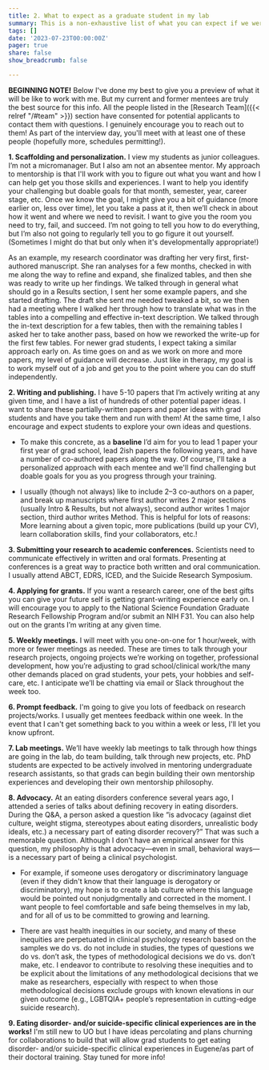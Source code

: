 ```yaml
---
title: 2. What to expect as a graduate student in my lab
summary: This is a non-exhaustive list of what you can expect if we were to work together.
tags: []
date: '2023-07-23T00:00:00Z'
pager: true
share: false
show_breadcrumb: false

---
```

**BEGINNING NOTE!** Below I've done my best to give you a preview of what it will be like to work with me. But my current and former mentees are truly the best source for this info. All the people listed in the [Research Team]({{< relref "/#team" >}}) section have consented for potential applicants to contact them with questions. I genuinely encourage you to reach out to them! As part of the interview day, you'll meet with at least one of these people (hopefully more, schedules permitting!).


**1. Scaffolding and personalization.** I view my students as junior colleagues. I’m not a micromanager. But I also am not an absentee mentor. My approach to mentorship is that I'll work with you to figure out what you want and how I can help get you those skills and experiences. I want to help you identify your challenging but doable goals for that month, semester, year, career stage, etc. Once we know the goal, I might give you a bit of guidance (more earlier on, less over time), let you take a pass at it, then we’ll check in about how it went and where we need to revisit. I want to give you the room you need to try, fail, and succeed. I’m not going to tell you how to do everything, but I’m also not going to regularly tell you to go figure it out yourself. (Sometimes I might do that but only when it's developmentally appropriate!) 

As an example, my research coordinator was drafting her very first, first-authored manuscript. She ran analyses for a few months, checked in with me along the way to refine and expand, she finalized tables, and then she was ready to write up her findings. We talked through in general what should go in a Results section, I sent her some example papers, and she started drafting. The draft she sent me needed tweaked a bit, so we then had a meeting where I walked her through how to translate what was in the tables into a compelling and effective in-text description. We talked through the in-text description for a few tables, then with the remaining tables I asked her to take another pass, based on how we reworked the write-up for the first few tables. For newer grad students, I expect taking a similar approach early on. As time goes on and as we work on more and more papers, my level of guidance will decrease. Just like in therapy, my goal is to work myself out of a job and get you to the point where you can do stuff independently. 

**2. Writing and publishing.** I have 5-10 papers that I’m actively writing at any given time, and I have a list of hundreds of other potential paper ideas. I want to share these partially-written papers and paper ideas with grad students and have you take them and run with them! At the same time, I also encourage and expect students to explore your own ideas and questions. 

- To make this concrete, as a **baseline** I’d aim for you to lead 1 paper your first year of grad school, lead 2ish papers the following years, and have a number of co-authored papers along the way. Of course, I'll take a personalized approach with each mentee and we'll find challenging but doable goals for you as you progress through your training.

- I usually (though not always) like to include 2–3 co-authors on a paper, and break up manuscripts where first author writes 2 major sections (usually Intro & Results, but not always), second author writes 1 major section, third author writes Method. This is helpful for lots of reasons: More learning about a given topic, more publications (build up your CV), learn collaboration skills, find your collaborators, etc.!

**3. Submitting your research to academic conferences.** Scientists need to communicate effectively in written and oral formats. Presenting at conferences is a great way to practice both written and oral communication. I usually attend ABCT, EDRS, ICED, and the Suicide Research Symposium. 

**4. Applying for grants.** If you want a research career, one of the best gifts you can give your future self is getting grant-writing experience early on. I will encourage you to apply to the National Science Foundation Graduate Research Fellowship Program and/or submit an NIH F31. You can also help out on the grants I’m writing at any given time. 

**5. Weekly meetings.** I will meet with you one-on-one for 1 hour/week, with more or fewer meetings as needed. These are times to talk through your research projects, ongoing projects we’re working on together, professional development, how you’re adjusting to grad school/clinical work/the many other demands placed on grad students, your pets, your hobbies and self-care, etc. I anticipate we’ll be chatting via email or Slack throughout the week too. 

**6. Prompt feedback.** I'm going to give you lots of feedback on research projects/works. I usually get mentees feedback within one week. In the event that I can't get something back to you within a week or less, I'll let you know upfront.

**7. Lab meetings.** We’ll have weekly lab meetings to talk through how things are going in the lab, do team building, talk through new projects, etc. PhD students are expected to be actively involved in mentoring undergraduate research assistants, so that grads can begin building their own mentorship experiences and developing their own mentorship philosophy. 

**8. Advocacy.** At an eating disorders conference several years ago, I attended a series of talks about defining recovery in eating disorders. During the Q&A, a person asked a question like “is advocacy (against diet culture, weight stigma, stereotypes about eating disorders, unrealistic body ideals, etc.) a necessary part of eating disorder recovery?” That was such a memorable question. Although I don’t have an empirical answer for this question, my philosophy is that advocacy—even in small, behavioral ways—is a necessary part of being a clinical psychologist.

- For example, if someone uses derogatory or discriminatory language (even if they didn't know that their language is derogatory or discriminatory), my hope is to create a lab culture where this language would be pointed out nonjudgmentally and corrected in the moment. I want people to feel comfortable and safe being themselves in my lab, and for all of us to be committed to growing and learning.

- There are vast health inequities in our society, and many of these inequities are perpetuated in clinical psychology research based on the samples we do vs. do not include in studies, the types of questions we do vs. don’t ask, the types of methodological decisions we do vs. don’t make, etc. I endeavor to contribute to resolving these inequities and to be explicit about the limitations of any methodological decisions that we make as researchers, especially with respect to when those methodological decisions exclude groups with known elevations in our given outcome (e.g., LGBTQIA+ people’s representation in cutting-edge suicide research). 

**9. Eating disorder- and/or suicide-specific clinical experiences are in the works!** I'm still new to UO but I have ideas percolating and plans churning for collaborations to build that will allow grad students to get eating disorder- and/or suicide-specific clinical experiences in Eugene/as part of their doctoral training. Stay tuned for more info!